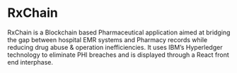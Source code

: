 # RxChain
RxChain is a Blockchain based Pharmaceutical application aimed at bridging the gap 
between hospital EMR systems and Pharmacy records while reducing drug abuse & operation 
inefficiencies. It uses IBM’s Hyperledger technology to eliminate PHI breaches and is 
displayed through a React front end interphase.
